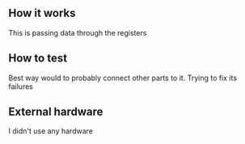 <!---

This file is used to generate your project datasheet. Please fill in the information below and delete any unused
sections.

You can also include images in this folder and reference them in the markdown. Each image must be less than
512 kb in size, and the combined size of all images must be less than 1 MB.
-->

## How it works

This is passing data through the registers

## How to test

Best way would to probably connect other parts to it. Trying to fix its failures 

## External hardware

I didn't use any hardware
